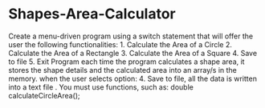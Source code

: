 # Shapes-Area-Calculator
Create a menu-driven program using a switch statement that will offer the user the following functionalities:  1. Calculate the Area of a Circle  2. Calculate the Area of a Rectangle  3. Calculate the Area of a Square  4. Save to file  5. Exit Program  each time the program calculates a shape area, it stores the shape details and the calculated area into an array/s in the memory. when the user selects option: 4. Save to file, all the data is written into a text file .  You must use functions, such as:  double calculateCircleArea();
